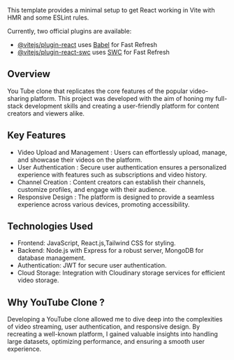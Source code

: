 This template provides a minimal setup to get React working in Vite with HMR and some ESLint rules.

Currently, two official plugins are available:

- [@vitejs/plugin-react](https://github.com/vitejs/vite-plugin-react/blob/main/packages/plugin-react/README.md) uses [Babel](https://babeljs.io/) for Fast Refresh
- [@vitejs/plugin-react-swc](https://github.com/vitejs/vite-plugin-react-swc) uses [SWC](https://swc.rs/) for Fast Refresh

## Overview

You Tube clone that replicates the core features of the popular video-sharing platform. This project was developed with the aim of honing my full-stack development skills and creating a user-friendly platform for content creators and viewers alike.

## Key Features

- Video Upload and Management : Users can effortlessly upload, manage, and showcase their videos on the platform.
- User Authentication : Secure user authentication ensures a personalized experience with features such as subscriptions and video history.
- Channel Creation : Content creators can establish their channels, customize profiles, and engage with their audience.
- Responsive Design : The platform is designed to provide a seamless experience across various devices, promoting accessibility.

## Technologies Used

- Frontend: JavaScript, React.js,Tailwind CSS for styling.
- Backend: Node.js with Express for a robust server, MongoDB for database management.
- Authentication: JWT for secure user authentication.
- Cloud Storage: Integration with Cloudinary storage services for efficient video storage.

## Why YouTube Clone ?

Developing a YouTube clone allowed me to dive deep into the complexities of video streaming, user authentication, and responsive design. By recreating a well-known platform, I gained valuable insights into handling large datasets, optimizing performance, and ensuring a smooth user experience.
